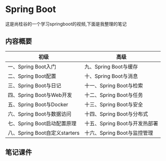 # Spring Boot  
这是尚桂谷的一个学习springboot的视频,下面是我整理的笔记  
    
## 内容概要  
| 初级	| 高级                  |
|----------|---------|
| 一、Spring Boot入门	| 九、Spring Boot与缓存 |
| 二、Spring Boot配置	| 十、Spring Boot与消息 |
| 三、Spring Boot与日记	| 十一、Spring Boot与检索 |
| 四、Spring Boot与Web开发	| 十二、Spring Boot与任务|
| 五、Spring Boot与Docker	| 十三、Spring Boot与安全|
| 六、Spring Boot与数据访问	| 十四、Spring Boot与分布式|
| 七、Spring Boot启动配置原理	| 十五、Spring Boot与开发热部署|
| 八、Spring Boot自定义starters|	十六、Spring Boot与监控管理|  
  
  
## 笔记课件  



